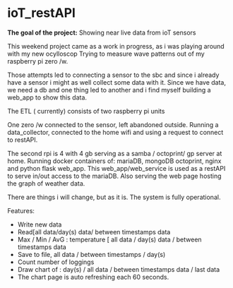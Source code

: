 # ioT_restAPI
**The goal of the project:**
Showing near live data from ioT sensors



This weekend project came as a work in progress, as i was playing around with my new ocylloscop
Trying to measure wave patterns out of my raspberry pi zero /w.

Those attempts led to connecting a sensor to the sbc and since i already have a sensor i might as well collect some data with it.
Since we have data, we need a db and one thing led to another and i find myself building a web_app to show this data.

The ETL ( currently) consists of two raspberry pi units 

One zero /w connected to the sensor, left abandoned outside. Running a data_collector, connected to the home wifi and using a request to connect to restAPI.

The second rpi is 4 with 4 gb serving as a samba / octoprint/ gp server at home.
Running docker containers of: mariaDB, mongoDB octoprint, nginx and python flask web_app.
This web_app/web_service is used as a restAPI to serve in/out access to the mariaDB.
Also serving the web page hosting the graph of weather data.

There are things i will change, but as it is. The system is fully operational.

Features:
* Write new data
* Read[all data/day(s) data/ between timestamps data
* Max / Min / AvG : temperature [ all data / day(s) data / between timestamps data
* Save to file, all data / between timestamps / day(s) 
* Count number of loggings 
* Draw chart of : day(s) / all data / between timestamps data / last data 
* The chart page is auto refreshing each 60 seconds.
